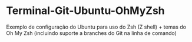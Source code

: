 # Terminal-Git-Ubuntu-OhMyZsh

Exemplo de configuração do Ubuntu para uso do Zsh (Z shell) +
temas do Oh My Zsh (incluindo suporte a branches do Git na linha
de comando)